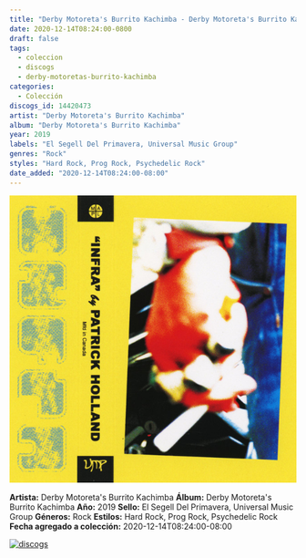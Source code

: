 ```yaml
---
title: "Derby Motoreta's Burrito Kachimba - Derby Motoreta's Burrito Kachimba"
date: 2020-12-14T08:24:00-0800
draft: false
tags:
  - coleccion
  - discogs
  - derby-motoretas-burrito-kachimba
categories:
  - Colección
discogs_id: 14420473
artist: "Derby Motoreta's Burrito Kachimba"
album: "Derby Motoreta's Burrito Kachimba"
year: 2019
labels: "El Segell Del Primavera, Universal Music Group"
genres: "Rock"
styles: "Hard Rock, Prog Rock, Psychedelic Rock"
date_added: "2020-12-14T08:24:00-08:00"
---
```


![cover](image.jpeg (Derby Motoreta's Burrito Kachimba - Derby Motoreta's Burrito Kachimba))

**Artista:** Derby Motoreta's Burrito Kachimba
**Álbum:** Derby Motoreta's Burrito Kachimba
**Año:** 2019
**Sello:** El Segell Del Primavera, Universal Music Group
**Géneros:** Rock
**Estilos:** Hard Rock, Prog Rock, Psychedelic Rock
**Fecha agregado a colección:** 2020-12-14T08:24:00-08:00

[![discogs](../../links/svg/discogs.png (discogs))](https://api.discogs.com/releases/14420473)

